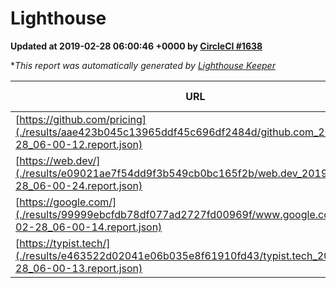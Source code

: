 
# Lighthouse

**Updated at 2019-02-28 06:00:46 +0000 by [CircleCI #1638](https://circleci.com/gh/ItinerisLtd/lighthouse-keeper-example/1638)**

**This report was automatically generated by [Lighthouse Keeper](https://github.com/itinerisltd/lighthouse-keeper)*

| URL | Performance | Accessibility | Best Practices | SEO | PWA | Updated At |
| --- | --- | --- | --- | --- | --- | --- |
| [https://github.com/pricing](./results/aae423b045c13965ddf45c696df2484d/github.com_2019-02-28_06-00-12.report.json) | 0.8 | 0.89 | 0.93 | 0.9 | 0.58 | 2019-02-28T06:00:12.336Z |
| [https://web.dev/](./results/e09021ae7f54dd9f3b549cb0bc165f2b/web.dev_2019-02-28_06-00-24.report.json) | 0.97 | 0.93 | 0.93 | 0.91 | 1 | 2019-02-28T06:00:24.408Z |
| [https://google.com/](./results/99999ebcfdb78df077ad2727fd00969f/www.google.com_2019-02-28_06-00-14.report.json) | 0.95 | 0.71 | 0.93 | 0.8 | 0.58 | 2019-02-28T06:00:14.096Z |
| [https://typist.tech/](./results/e463522d02041e06b035e8f61910fd43/typist.tech_2019-02-28_06-00-13.report.json) | 1 |  |  |  |  | 2019-02-28T06:00:13.876Z |
